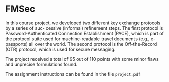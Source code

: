 # FMSec

In this course project, we developed two different key exchange protocols by a series of suc-
cessive (informal) refinement steps. The first protocol is Password-Authenticated Connection
Establishment (PACE), which is part of the protocol suite used for machine-readable travel
documents (e.g., e-passports) all over the world. The second protocol is the Off-the-Record
(OTR) protocol, which is used for secure messaging. 

The project received a total of 95 out of 110 points with some minor flaws and unprecise formulations found.

The assignment instructions can be found in the file `project.pdf`
